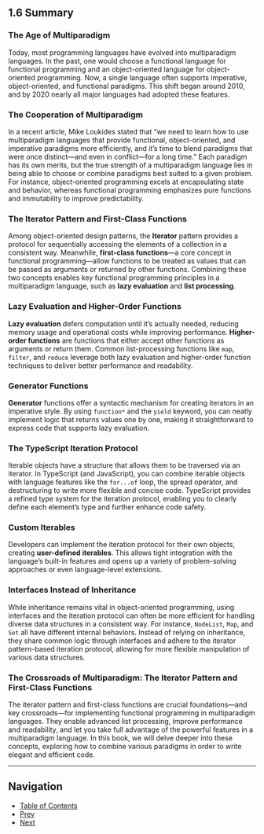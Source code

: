 ## 1.6 Summary

### The Age of Multiparadigm

Today, most programming languages have evolved into multiparadigm languages. In the past, one would choose a functional language for functional programming and an object-oriented language for object-oriented programming. Now, a single language often supports imperative, object-oriented, and functional paradigms. This shift began around 2010, and by 2020 nearly all major languages had adopted these features.

### The Cooperation of Multiparadigm

In a recent article, Mike Loukides stated that “we need to learn how to use multiparadigm languages that provide functional, object-oriented, and imperative paradigms more efficiently, and it’s time to blend paradigms that were once distinct—and even in conflict—for a long time.” Each paradigm has its own merits, but the true strength of a multiparadigm language lies in being able to choose or combine paradigms best suited to a given problem. For instance, object-oriented programming excels at encapsulating state and behavior, whereas functional programming emphasizes pure functions and immutability to improve predictability.

### The Iterator Pattern and First-Class Functions

Among object-oriented design patterns, the **Iterator** pattern provides a protocol for sequentially accessing the elements of a collection in a consistent way. Meanwhile, **first-class functions**—a core concept in functional programming—allow functions to be treated as values that can be passed as arguments or returned by other functions. Combining these two concepts enables key functional programming principles in a multiparadigm language, such as **lazy evaluation** and **list processing**.

### Lazy Evaluation and Higher-Order Functions

**Lazy evaluation** defers computation until it’s actually needed, reducing memory usage and operational costs while improving performance. **Higher-order functions** are functions that either accept other functions as arguments or return them. Common list-processing functions like `map`, `filter`, and `reduce` leverage both lazy evaluation and higher-order function techniques to deliver better performance and readability.

### Generator Functions

**Generator** functions offer a syntactic mechanism for creating iterators in an imperative style. By using `function*` and the `yield` keyword, you can neatly implement logic that returns values one by one, making it straightforward to express code that supports lazy evaluation.

### The TypeScript Iteration Protocol

Iterable objects have a structure that allows them to be traversed via an iterator. In TypeScript (and JavaScript), you can combine iterable objects with language features like the `for...of` loop, the spread operator, and destructuring to write more flexible and concise code. TypeScript provides a refined type system for the iteration protocol, enabling you to clearly define each element’s type and further enhance code safety.

### Custom Iterables

Developers can implement the iteration protocol for their own objects, creating **user-defined iterables**. This allows tight integration with the language’s built-in features and opens up a variety of problem-solving approaches or even language-level extensions.

### Interfaces Instead of Inheritance

While inheritance remains vital in object-oriented programming, using interfaces and the iteration protocol can often be more efficient for handling diverse data structures in a consistent way. For instance, `NodeList`, `Map`, and `Set` all have different internal behaviors. Instead of relying on inheritance, they share common logic through interfaces and adhere to the iterator pattern-based iteration protocol, allowing for more flexible manipulation of various data structures.

### The Crossroads of Multiparadigm: The Iterator Pattern and First-Class Functions

The iterator pattern and first-class functions are crucial foundations—and key crossroads—for implementing functional programming in multiparadigm languages. They enable advanced list processing, improve performance and readability, and let you take full advantage of the powerful features in a multiparadigm language. In this book, we will delve deeper into these concepts, exploring how to combine various paradigms in order to write elegant and efficient code.

---

## Navigation

- [Table of Contents](README.md)
- [Prev](1.5-Why-the-Iteration-Protocol-Is-Designed-as-an-Interface-Rather-Than-Inheritance.md)
- [Next](2.0-Functional-Programming,-Type-Systems,-and-Lisp.md)